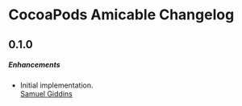 # CocoaPods Amicable Changelog

## 0.1.0

##### Enhancements

* Initial implementation.  
  [Samuel Giddins](https://github.com/segiddins)
